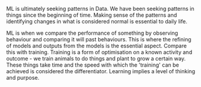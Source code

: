 ML is ultimately seeking patterns in Data. We have been seeking patterns in things since the beginning of time. Making sense of the patterns and identifying changes in what is considered normal is essential to daily life.

ML is when we compare the performance of something by observing behaviour and comparing it will past behaviours. This is where the refining of models and outputs from the models is the essential aspect. Compare this with training. Training is a form of optimisation on a known activity and outcome - we train animals to do things and plant to grow a certain way. These things take time and the speed with which the 'training' can be achieved is considered the differentiator. Learning implies a level of thinking and purpose.

